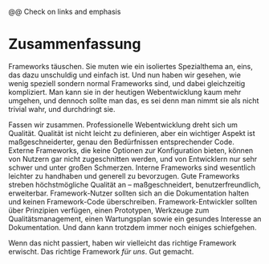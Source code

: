 @@ Check on links and emphasis


# Zusammenfassung

Frameworks täuschen. Sie muten wie ein isoliertes Spezialthema an, eins, das dazu unschuldig und einfach ist. Und nun haben wir gesehen, wie wenig speziell sondern normal Frameworks sind, und dabei gleichzeitig kompliziert. Man kann sie in der heutigen Webentwicklung kaum mehr umgehen, und dennoch sollte man das, es sei denn man nimmt sie als nicht trivial wahr, und durchdringt sie.

Fassen wir zusammen. Professionelle Webentwicklung dreht sich um Qualität. Qualität ist nicht leicht zu definieren, aber ein wichtiger Aspekt ist maßgeschneiderter, genau den Bedürfnissen entsprechender Code. Externe Frameworks, die keine Optionen zur Konfiguration bieten, können von Nutzern gar nicht zugeschnitten werden, und von Entwicklern nur sehr schwer und unter großen Schmerzen. Interne Frameworks sind wesentlich leichter zu handhaben und generell zu bevorzugen. Gute Frameworks streben höchstmögliche Qualität an – maßgeschneidert, benutzerfreundlich, erweiterbar. Framework-Nutzer sollten sich an die Dokumentation halten und keinen Framework-Code überschreiben. Framework-Entwickler sollten über Prinzipien verfügen, einen Prototypen, Werkzeuge zum Qualitätsmanagement, einen Wartungsplan sowie ein gesundes Interesse an Dokumentation. Und dann kann trotzdem immer noch einiges schiefgehen.

Wenn das nicht passiert, haben wir vielleicht das richtige Framework erwischt. Das richtige Framework _für uns_. Gut gemacht.
